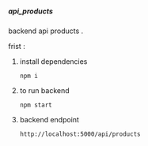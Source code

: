##### api_products


 backend api products .
 
 frist :
 
 1. install dependencies 

    ```
    npm i
    ```

 2. to run backend 

    ```
    npm start
    ```


 3. backend endpoint 

    ```
    http://localhost:5000/api/products
    ```
